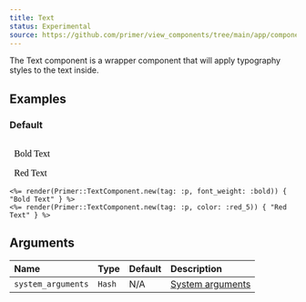 ```yaml
---
title: Text
status: Experimental
source: https://github.com/primer/view_components/tree/main/app/components/primer/text_component.rb
---
```


<!-- Warning: AUTO-GENERATED file, do not edit. Add code comments to your Ruby instead <3 -->

The Text component is a wrapper component that will apply typography styles to the text inside.

## Examples

### Default

<iframe style="width: 100%; border: 0px; height: 70px;" srcdoc="<html><head><link href='https://unpkg.com/@primer/css/dist/primer.css' rel='stylesheet'></head><body><p class='text-bold'>Bold Text</p><p class='color-red-5'>Red Text</p></body></html>"></iframe>

```erb
<%= render(Primer::TextComponent.new(tag: :p, font_weight: :bold)) { "Bold Text" } %>
<%= render(Primer::TextComponent.new(tag: :p, color: :red_5)) { "Red Text" } %>
```

## Arguments

| Name | Type | Default | Description |
| :- | :- | :- | :- |
| `system_arguments` | `Hash` | N/A | [System arguments](/system-arguments) |
